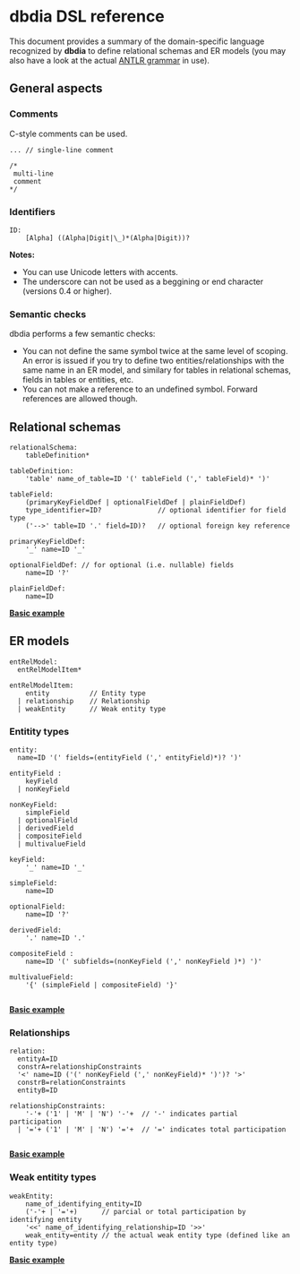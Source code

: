 # dbdia DSL reference

This document provides a summary of the domain-specific language recognized by __dbdia__ to define relational schemas and ER models (you may also have a look at the actual [ANTLR grammar](/src/main/antlr/DSL.g4) in use).

## General aspects

### Comments

C-style comments can be used.

```
... // single-line comment 

/*
 multi-line 
 comment 
*/
```

### Identifiers

```
ID: 
    [Alpha] ((Alpha|Digit|\_)*(Alpha|Digit))?
```

__Notes:__ 

- You can use Unicode letters with accents. 
- The underscore can not be used as a beggining or end character (versions 0.4 or higher).
 
### Semantic checks

dbdia performs a few semantic checks:

- You can not define the same symbol twice at the same level of scoping. An error is issued if you try to define two entities/relationships with the same name in an ER model, and similary for tables in relational schemas, fields in tables or entities, etc.
- You can not make a reference to an undefined symbol. Forward references are allowed though.

## Relational schemas

```
relationalSchema: 
    tableDefinition*

tableDefinition: 
    'table' name_of_table=ID '(' tableField (',' tableField)* ')'

tableField: 
    (primaryKeyFieldDef | optionalFieldDef | plainFieldDef)  
    type_identifier=ID?              // optional identifier for field type
    ('-->' table=ID '.' field=ID)?   // optional foreign key reference 
  
primaryKeyFieldDef:
    '_' name=ID '_' 

optionalFieldDef: // for optional (i.e. nullable) fields
    name=ID '?'     

plainFieldDef: 
    name=ID        
```

[__Basic example__](/examples/Schema.sch)


## ER models

```
entRelModel: 
  entRelModelItem*
  
entRelModelItem: 
    entity          // Entity type
  | relationship    // Relationship
  | weakEntity      // Weak entity type
```

### Entitity types

```
entity: 
  name=ID '(' fields=(entityField (',' entityField)*)? ')'
  
entityField : 
    keyField
  | nonKeyField
  
nonKeyField:
    simpleField
  | optionalField
  | derivedField
  | compositeField
  | multivalueField
  
keyField: 
    '_' name=ID '_' 
    
simpleField: 
    name=ID
    
optionalField: 
    name=ID '?'
  
derivedField:
    '.' name=ID '.'
  
compositeField : 
    name=ID '(' subfields=(nonKeyField (',' nonKeyField )*) ')'  
  
multivalueField: 
    '{' (simpleField | compositeField) '}' 
  
```

[__Basic example__](/examples/Entity.er)

### Relationships

```
relation: 
  entityA=ID 
  constrA=relationshipConstraints
  '<' name=ID ('(' nonKeyField (',' nonKeyField)* ')')? '>' 
  constrB=relationConstraints 
  entityB=ID
  
relationshipConstraints:
    '-'+ ('1' | 'M' | 'N') '-'+  // '-' indicates partial participation
  | '='+ ('1' | 'M' | 'N') '='+  // '=' indicates total participation   
  
```

[__Basic example__](/examples/Relationships.er)

### Weak entitity types

```
weakEntity: 
    name_of_identifying_entity=ID 
    ('-'+ | '='+)      // parcial or total participation by identifying entity 
    '<<' name_of_identifying_relationship=ID '>>'    
    weak_entity=entity // the actual weak entity type (defined like an entity type)
```

[__Basic example__](/examples/WeakEntities.er)


